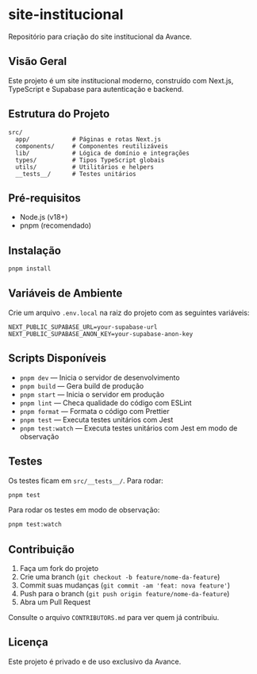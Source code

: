 # site-institucional

Repositório para criação do site institucional da Avance.

## Visão Geral
Este projeto é um site institucional moderno, construído com Next.js, TypeScript e Supabase para autenticação e backend.

## Estrutura do Projeto
```
src/
  app/            # Páginas e rotas Next.js
  components/     # Componentes reutilizáveis
  lib/            # Lógica de domínio e integrações
  types/          # Tipos TypeScript globais
  utils/          # Utilitários e helpers
  __tests__/      # Testes unitários
```

## Pré-requisitos
- Node.js (v18+)
- pnpm (recomendado)

## Instalação
```bash
pnpm install
```

## Variáveis de Ambiente
Crie um arquivo `.env.local` na raiz do projeto com as seguintes variáveis:
```
NEXT_PUBLIC_SUPABASE_URL=your-supabase-url
NEXT_PUBLIC_SUPABASE_ANON_KEY=your-supabase-anon-key
```

## Scripts Disponíveis
- `pnpm dev` — Inicia o servidor de desenvolvimento
- `pnpm build` — Gera build de produção
- `pnpm start` — Inicia o servidor em produção
- `pnpm lint` — Checa qualidade do código com ESLint
- `pnpm format` — Formata o código com Prettier
- `pnpm test` — Executa testes unitários com Jest
- `pnpm test:watch` — Executa testes unitários com Jest em modo de observação

## Testes
Os testes ficam em `src/__tests__/`. Para rodar:
```bash
pnpm test
```
Para rodar os testes em modo de observação:
```bash
pnpm test:watch
```

## Contribuição
1. Faça um fork do projeto
2. Crie uma branch (`git checkout -b feature/nome-da-feature`)
3. Commit suas mudanças (`git commit -am 'feat: nova feature'`)
4. Push para o branch (`git push origin feature/nome-da-feature`)
5. Abra um Pull Request

Consulte o arquivo `CONTRIBUTORS.md` para ver quem já contribuiu.

## Licença
Este projeto é privado e de uso exclusivo da Avance.
